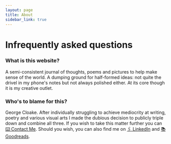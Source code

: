 ```yaml
---
layout: page
title: About
sidebar_link: true
---
```


<h1>Infrequently asked questions</h1>

  <h3>What is this website?</h3>
A semi-consistent journal of thoughts, poems and pictures to help make sense of the world. A dumping ground for half-formed ideas: not quite the drivel in my phone's notes but not always polished either. At its core though it is my creative outlet.

<h3>Who's to blame for this?</h3>

George Cloake. After individually struggling to achieve mediocrity at writing, poetry and various visual arts I made the dubious decision to publicly triple down and combine all three. If you wish to take this matter further you can <a href="">⌨️ Contact Me</a>. Should you wish, you can also find me on <a href="https://www.linkedin.com/in/georgecloake/">🖇 LinkedIn</a> and <a href="https://www.goodreads.com/user/show/74352889-george-cloake">📚 Goodreads</a>.

